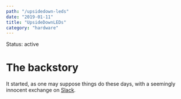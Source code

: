```yaml
---
path: "/upsidedown-leds"
date: "2019-01-11"
title: "UpsideDownLEDs"
category: "hardware"
---
```


Status: active

# The backstory

It started, as one may suppose things do these days, with a seemingly innocent exchange on
[Slack](https://kcelixir.slack.com/).
